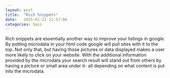 ```yaml
---
layout: post
title:  "Rich Snippets"
date:   2015-01-22 21:57:00
categories: Sass
---
```


Rich snippets are essentially another way to improve your listings in google. By putting microdata in your html code google will pull sites with it to the top. Not only that, but having those pictures or data displayed makes a user more likely to click on your website. With the additional information provided by the microdata your search result will stand out from others by having a picture or small area under it- all depending on what content is put into the microdata.